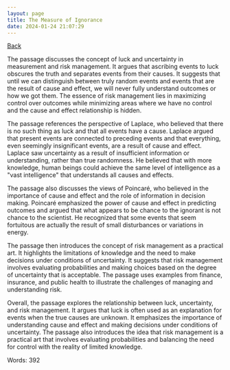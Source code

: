 ```yaml
---
layout: page
title: The Measure of Ignorance
date: 2024-01-24 21:07:29
---
```


[Back](./)


The passage discusses the concept of luck and uncertainty in measurement and risk management. It argues that ascribing events to luck obscures the truth and separates events from their causes. It suggests that until we can distinguish between truly random events and events that are the result of cause and effect, we will never fully understand outcomes or how we got them. The essence of risk management lies in maximizing control over outcomes while minimizing areas where we have no control and the cause and effect relationship is hidden.

The passage references the perspective of Laplace, who believed that there is no such thing as luck and that all events have a cause. Laplace argued that present events are connected to preceding events and that everything, even seemingly insignificant events, are a result of cause and effect. Laplace saw uncertainty as a result of insufficient information or understanding, rather than true randomness. He believed that with more knowledge, human beings could achieve the same level of intelligence as a "vast intelligence" that understands all causes and effects.

The passage also discusses the views of Poincaré, who believed in the importance of cause and effect and the role of information in decision making. Poincaré emphasized the power of cause and effect in predicting outcomes and argued that what appears to be chance to the ignorant is not chance to the scientist. He recognized that some events that seem fortuitous are actually the result of small disturbances or variations in energy.

The passage then introduces the concept of risk management as a practical art. It highlights the limitations of knowledge and the need to make decisions under conditions of uncertainty. It suggests that risk management involves evaluating probabilities and making choices based on the degree of uncertainty that is acceptable. The passage uses examples from finance, insurance, and public health to illustrate the challenges of managing and understanding risk.

Overall, the passage explores the relationship between luck, uncertainty, and risk management. It argues that luck is often used as an explanation for events when the true causes are unknown. It emphasizes the importance of understanding cause and effect and making decisions under conditions of uncertainty. The passage also introduces the idea that risk management is a practical art that involves evaluating probabilities and balancing the need for control with the reality of limited knowledge.

Words: 392